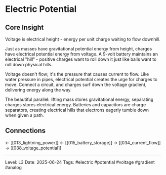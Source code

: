 # Electric Potential

## Core Insight
Voltage is electrical height - energy per unit charge waiting to flow downhill.

Just as masses have gravitational potential energy from height, charges have electrical potential energy from voltage. A 9-volt battery maintains an electrical "hill" - positive charges want to roll down it just like balls want to roll down physical hills.

Voltage doesn't flow; it's the pressure that causes current to flow. Like water pressure in pipes, electrical potential creates the urge for charges to move. Connect a circuit, and charges surf down the voltage gradient, delivering energy along the way.

The beautiful parallel: lifting mass stores gravitational energy, separating charges stores electrical energy. Batteries and capacitors are charge separators, creating electrical hills that electrons eagerly tumble down when given a path.

## Connections
← [[013_lightning_power]]
← [[015_battery_storage]]
→ [[034_current_flow]]
→ [[038_voltage_potential]]

---
Level: L3
Date: 2025-06-24
Tags: #electric #potential #voltage #gradient #analog